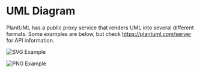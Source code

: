 UML Diagram
===========

PlantUML has a public proxy service that renders UML into several different formats. Some examples are below, but check https://plantuml.com/server for API information.

![SVG Example](http://www.plantuml.com/plantuml/proxy?fmt=svg&src=https://raw.github.com/wandns/examples/master/github-uml-diagram/example.puml)

![PNG Example](http://www.plantuml.com/plantuml/proxy?fmt=png&src=https://raw.github.com/wandns/examples/master/github-uml-diagram/example.puml)
